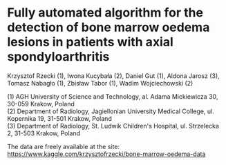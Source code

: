 # Fully automated algorithm for the detection of bone marrow oedema lesions in patients with axial spondyloarthritis

Krzysztof Rzecki (1),
Iwona Kucybała (2),
Daniel Gut (1),
Aldona Jarosz (3),
Tomasz Nabagło (1),
Zbisław Tabor (1),
Wadim Wojciechowski (2)

(1) AGH University of Science and Technology, al. Adama Mickiewicza 30, 30-059 Krakow, Poland \
(2) Department of Radiology, Jagiellonian University Medical College, ul. Kopernika 19, 31-501 Krakow, Poland \
(3) Department of Radiology, St. Ludwik Children's Hospital, ul. Strzelecka 2, 31-503 Krakow, Poland

The data are freely available at the site: https://www.kaggle.com/krzysztofrzecki/bone-marrow-oedema-data

